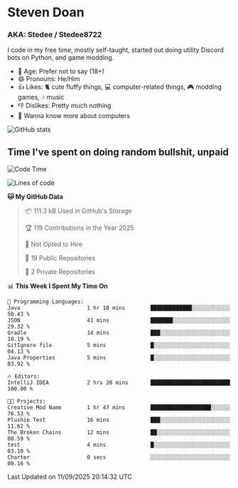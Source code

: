 # Steven Doan
### AKA: Stedee / Stedee8722
I code in my free time, mostly self-taught, started out doing utility Discord bots on Python, and game modding.

- 🤔 Age: Prefer not to say (18+)
- 😄 Pronouns: He/Him
- 👍 Likes: 🐈 cute fluffy things, 💻 computer-related things, 🎮 modding games, 🎶 music
- 👎 Dislikes: Pretty much nothing
- 🥹 Wanna know more about computers

![GitHub stats](https://github-readme-stats-iota-mocha-40.vercel.app/api?username=Stedee8722&show=prs_merged,prs_merged_percentage&show_icons=true&theme=transparent)

## Time I've spent on doing random bullshit, unpaid
<!--START_SECTION:Time I've spent on doing random bullshit, unpaid-->
![Code Time](http://img.shields.io/badge/Code%20Time-327%20hrs%204%20mins-blue)

![Lines of code](https://img.shields.io/badge/From%20Hello%20World%20I%27ve%20Written-87.2%20thousand%20lines%20of%20code-blue)

**🐱 My GitHub Data** 

> 📦 111.3 kB Used in GitHub's Storage 
 > 
> 🏆 119 Contributions in the Year 2025
 > 
> 🚫 Not Opted to Hire
 > 
> 📜 19 Public Repositories 
 > 
> 🔑 2 Private Repositories 
 > 
📊 **This Week I Spent My Time On** 

```text
💬 Programming Languages: 
Java                     1 hr 10 mins        █████████████░░░░░░░░░░░░   50.43 % 
JSON                     41 mins             ███████░░░░░░░░░░░░░░░░░░   29.32 % 
Gradle                   14 mins             ███░░░░░░░░░░░░░░░░░░░░░░   10.19 % 
GitIgnore file           5 mins              █░░░░░░░░░░░░░░░░░░░░░░░░   04.13 % 
Java Properties          5 mins              █░░░░░░░░░░░░░░░░░░░░░░░░   03.92 % 

🔥 Editors: 
IntelliJ IDEA            2 hrs 20 mins       █████████████████████████   100.00 % 

🐱‍💻 Projects: 
Creative Mod Name        1 hr 47 mins        ███████████████████░░░░░░   76.53 % 
Plushie Test             16 mins             ███░░░░░░░░░░░░░░░░░░░░░░   11.62 % 
The Broken Chains        12 mins             ██░░░░░░░░░░░░░░░░░░░░░░░   08.59 % 
test                     4 mins              █░░░░░░░░░░░░░░░░░░░░░░░░   03.10 % 
Charter                  0 secs              ░░░░░░░░░░░░░░░░░░░░░░░░░   00.16 % 
```


 Last Updated on 11/09/2025 20:14:32 UTC
<!--END_SECTION:Time I've spent on doing random bullshit, unpaid-->
